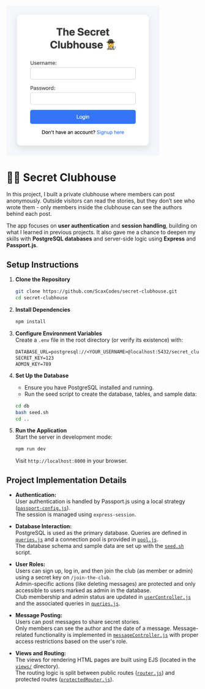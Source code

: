 <div style="display: flex; align-items: center; justify-content: center; max-width: 400px" align="center">
  <img src="./readme-img.png" alt="Screenshot of the login screen">
</div>

# 🕵️‍♂️ Secret Clubhouse

In this project, I built a private clubhouse where members can post anonymously. Outside visitors can read the stories, but they don’t see who wrote them - only members inside the clubhouse can see the authors behind each post.

The app focuses on **user authentication** and **session handling**, building on what I learned in previous projects. It also gave me a chance to deepen my skills with **PostgreSQL databases** and server-side logic using **Express** and **Passport.js**.

## Setup Instructions

1. **Clone the Repository**

   ```sh
   git clone https://github.com/ScaxCodes/secret-clubhouse.git
   cd secret-clubhouse
   ```

2. **Install Dependencies**

   ```sh
   npm install
   ```

3. **Configure Environment Variables**  
   Create a `.env` file in the root directory (or verify its existence) with:

   ```
   DATABASE_URL=postgresql://<YOUR_USERNAME>@localhost:5432/secret_clubhouse
   SECRET_KEY=123
   ADMIN_KEY=789
   ```

4. **Set Up the Database**

   - Ensure you have PostgreSQL installed and running.
   - Run the seed script to create the database, tables, and sample data:

   ```sh
   cd db
   bash seed.sh
   cd ..
   ```

5. **Run the Application**  
   Start the server in development mode:
   ```sh
   npm run dev
   ```
   Visit `http://localhost:8000` in your browser.

## Project Implementation Details

- **Authentication:**  
  User authentication is handled by Passport.js using a local strategy ([`passport-config.js`](./auth/passport-config.js)).  
  The session is managed using `express-session`.

- **Database Interaction:**  
  PostgreSQL is used as the primary database. Queries are defined in [`queries.js`](./db/queries.js) and a connection pool is provided in [`pool.js`](./db/pool.js).  
  The database schema and sample data are set up with the [`seed.sh`](./db/seed.sh) script.

- **User Roles:**  
  Users can sign up, log in, and then join the club (as member or admin) using a secret key on `/join-the-club`.  
  Admin-specific actions (like deleting messages) are protected and only accessible to users marked as admin in the database.  
  Club membership and admin status are updated in [`userController.js`](./controllers/userController.js) and the associated queries in [`queries.js`](./db/queries.js).

- **Message Posting:**  
  Users can post messages to share secret stories.  
  Only members can see the author and the date of a message.
  Message-related functionality is implemented in [`messageController.js`](./controllers/messageController.js) with proper access restrictions based on the user's role.

- **Views and Routing:**  
  The views for rendering HTML pages are built using EJS (located in the [`views/`](./views) directory).  
  The routing logic is split between public routes ([`router.js`](./routes/router.js)) and protected routes ([`protectedRouter.js`](./routes/protectedRouter.js)).
